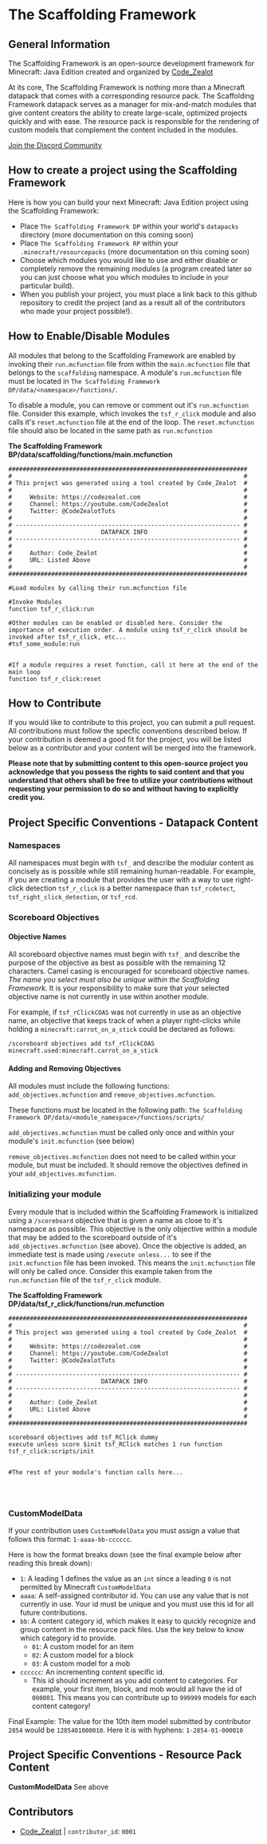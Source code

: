 # The Scaffolding Framework

## General Information
The Scaffolding Framework is an open-source development framework for Minecraft: Java Edition created and organized by [Code_Zealot](https://codezealot.com)

At its core, The Scaffolding Framework is nothing more than a Minecraft datapack that comes with a corresponding resource pack. The Scaffolding Framework datapack serves as a manager for mix-and-match modules that give content creators the ability to create large-scale, optimized projects quickly and with ease. The resource pack is responsible for the rendering of custom models that complement the content included in the modules.

[Join the Discord Community](https://discord.gg/aFscs9y)





## How to create a project using the Scaffolding Framework

Here is how you can build your next Minecraft: Java Edition project using the Scaffolding Framework:

- Place `The Scaffolding Framework DP` within your world's `datapacks` directory (more documentation on this coming soon)
- Place `The Scaffolding Framework RP` within your `.minecraft/resourcepacks` (more documentation on this coming soon)
- Choose which modules you would like to use and either disable or completely remove the remaining modules (a program created later so you can just choose what you which modules to include in your particular build).
- When you publish your project, you must place a link back to this github repository to credit the project (and as a result all of the contributors who made your project possible!).


## How to Enable/Disable Modules
All modules that belong to the Scaffolding Framework are enabled by invoking their `run.mcfunction` file from within the `main.mcfunction` file that belongs to the `scaffolding` namespace. A module's `run.mcfunction` file must be located in `The Scaffolding Framework DP/data/<namespace>/functions/`.

To disable a module, you can remove or comment out it's `run.mcfunction` file. Consider this example, which invokes the `tsf_r_click` module and also calls it's `reset.mcfunction` file at the end of the loop. The `reset.mcfunction` file should also be located in the same path as `run.mcfunction`


**The Scaffolding Framework BP/data/scaffolding/functions/main.mcfunction**
```mcfunction
###################################################################
#                                                                 #
# This project was generated using a tool created by Code_Zealot  #
#                                                                 #
#     Website: https://codezealot.com                             #
#     Channel: https://youtube.com/CodeZealot                     #
#     Twitter: @CodeZealotTuts                                    #
#                                                                 #
# --------------------------------------------------------------- #
#                         DATAPACK INFO                           #
# --------------------------------------------------------------- #
#                                                                 #
#     Author: Code_Zealot                                         #
#     URL: Listed Above                                           #
#                                                                 #
###################################################################

#Load modules by calling their run.mcfunction file

#Invoke Modules
function tsf_r_click:run

#Other modules can be enabled or disabled here. Consider the importance of execution order. A module using tsf_r_click should be invoked after tsf_r_click, etc...
#tsf_some_module:run


#If a module requires a reset function, call it here at the end of the main loop
function tsf_r_click:reset
``` 


## How to Contribute
If you would like to contribute to this project, you can submit a pull request. All contributions must follow the specfic conventions described below. If your contribution is deemed a good fit for the project, you will be listed below as a contributor and your content will be merged into the framework.

**Please note that by submitting content to this open-source project you acknowledge that you possess the rights to said content and that you understand that others shall be free to utilize your contributions without requesting your permission to do so and without having to explicitly credit you.**





## Project Specific Conventions - Datapack Content

### Namespaces
All namespaces must begin with `tsf_` and describe the modular content as concisely as is possible while still remaining human-readable. For example, if you are creating a module that provides the user with a way to use right-click detection `tsf_r_click` is a better namespace than `tsf_rcdetect`, `tsf_right_click_detection`, or `tsf_rcd`.

### Scoreboard Objectives

#### Objective Names
All scoreboard objective names must begin with `tsf_` and describe the purpose of the objective as best as possible with the remaining 12 characters. Camel casing is encouraged for scoreboard objective names. *The name you select must also be unique within the Scaffolding Framework*. It is your responsibility to make sure that your selected objective name is not currently in use within another module.

For example, if `tsf_rClickCOAS` was not currently in use as an objective name, an objective that keeps track of when a player right-clicks while holding a `minecraft:carrot_on_a_stick` could be declared as follows:


`/scoreboard objectives add tsf_rClickCOAS minecraft.used:minecraft.carrot_on_a_stick`

#### Adding and Removing Objectives
All modules must include the following functions: `add_objectives.mcfunction` and `remove_objectives.mcfunction`.

These functions must be located in the following path: `The Scaffolding Framework DP/data/<module_namespace>/functions/scripts/`

`add_objectives.mcfunction` must be called only once and within your module's `init.mcfunction` (see below)

`remove_objectives.mcfunction` does not need to be called within your module, but must be included. It should remove the objectives defined in your `add_objectives.mcfunction`.


### Initializing your module
Every module that is included within the Scaffolding Framework is initialized using a `/scoreboard` objective that is given a name as close to it's namespace as possible. This objective is the only objective within a module that may be added to the scoreboard outside of it's `add_objectives.mcfunction` (see above). Once the objective is added, an immediate test is made using `/execute unless...` to see if the `init.mcfunction` file has been invoked. This means the `init.mcfunction` file will only be called once. Consider this example taken from the `run.mcfunction` file of the `tsf_r_click` module.

**The Scaffolding Framework DP/data/tsf_r_click/functions/run.mcfunction**
```mcfunction
###################################################################
#                                                                 #
# This project was generated using a tool created by Code_Zealot  #
#                                                                 #
#     Website: https://codezealot.com                             #
#     Channel: https://youtube.com/CodeZealot                     #
#     Twitter: @CodeZealotTuts                                    #
#                                                                 #
# --------------------------------------------------------------- #
#                         DATAPACK INFO                           #
# --------------------------------------------------------------- #
#                                                                 #
#     Author: Code_Zealot                                         #
#     URL: Listed Above                                           #
#                                                                 #
###################################################################

scoreboard objectives add tsf_RClick dummy
execute unless score $init tsf_RClick matches 1 run function tsf_r_click:scripts/init


#The rest of your module's function calls here...




```




### CustomModelData
If your contribution uses `CustomModelData` you must assign a value that follows this format: `1-aaaa-bb-cccccc`.

Here is how the format breaks down (see the final example below after reading this break down):
- `1`: A leading 1 defines the value as an `int` since a leading `0` is not permitted by Minecraft `CustomModelData`
- `aaaa`: A self-assigned contributor id. You can use any value that is not currently in use. Your id must be unique and you must use this id for all future contributions.
- `bb`: A content category id, which makes it easy to quickly recognize and group content in the resource pack files. Use the key below to know which category id to provide.
	- `01`: A custom model for an item
	- `02`: A custom model for a block
	- `03`: A custom model for a mob
- `cccccc`: An incrementing content specific id.
	- This id should increment as you add content to categories. For example, your first item, block, and mob would all have the id of `000001`. This means you can contribute up to `999999` models for each content category!

Final Example: The value for the 10th item model submitted by contributor `2854` would be `1285401000010`. Here it is with hyphens: `1-2854-01-000010`

## Project Specific Conventions - Resource Pack Content

**CustomModelData**
See above


## Contributors
- [Code_Zealot](https://codezealot.com) | `contributor_id`: `0001`